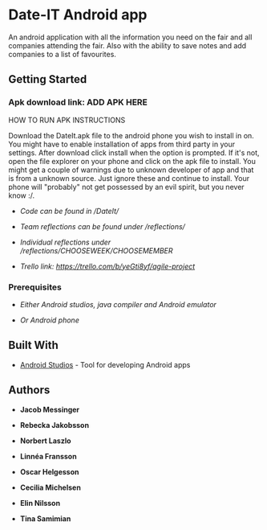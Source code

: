 # Date-IT Android app
An android application with all the information you need on the fair and all companies attending the fair. Also with the ability to save notes and add companies to a list of favourites.  

## Getting Started

### Apk download link: ADD APK HERE

HOW TO RUN APK INSTRUCTIONS

Download the DateIt.apk file to the android phone you wish to install in on. You might have to enable installation of apps from third party in your settings. After download click install when the option is prompted. If it's not, open the file explorer on your phone and click on the apk file to install. You might get a couple of warnings due to unknown developer of app and that is from a unknown source. Just ignore these and continue to install. Your phone will "probably" not get possessed by an evil spirit, but you never know :/.


* *Code can be found in /DateIt/*

* *Team reflections can be found under /reflections/*

* *Individual reflections under /reflections/CHOOSEWEEK/CHOOSEMEMBER*

* *Trello link: https://trello.com/b/yeGti8yf/agile-project*


### Prerequisites

* *Either Android studios, java compiler and Android emulator*

* *Or Android phone*


## Built With

* [Android Studios](https://developer.android.com/studio) - Tool for developing Android apps


## Authors

* **Jacob Messinger**

* **Rebecka Jakobsson**

* **Norbert Laszlo**

* **Linnéa Fransson**

* **Oscar Helgesson**

* **Cecilia Michelsen**

* **Elin Nilsson**

* **Tina Samimian**
